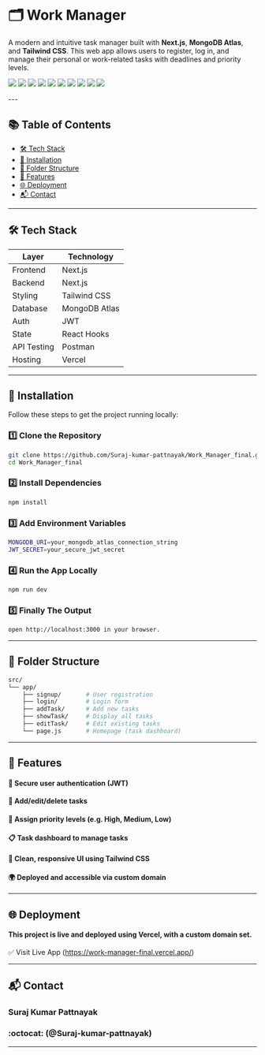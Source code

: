 # 🗂️ Work Manager

A modern and intuitive task manager built with **Next.js**, **MongoDB Atlas**, and **Tailwind CSS**. This web app allows users to register, log in, and manage their personal or work-related tasks with deadlines and priority levels.

<p align="left">
  <img src="https://img.shields.io/badge/Next.js-000?style=for-the-badge&logo=next.js&logoColor=white" />
  <img src="https://img.shields.io/badge/React-20232A?style=for-the-badge&logo=react&logoColor=61DAFB" />
  <img src="https://img.shields.io/badge/JavaScript-F7DF1E?style=for-the-badge&logo=javascript&logoColor=black" />
  <img src="https://img.shields.io/badge/Tailwind_CSS-38B2AC?style=for-the-badge&logo=tailwind-css&logoColor=white" />
  <img src="https://img.shields.io/badge/MongoDB-4EA94B?style=for-the-badge&logo=mongodb&logoColor=white" />
  <img src="https://img.shields.io/badge/Vercel-000?style=for-the-badge&logo=vercel&logoColor=white" />
  <img src="https://img.shields.io/badge/JWT-black?style=for-the-badge&logo=jsonwebtokens&logoColor=white" />
  <img src="https://img.shields.io/badge/bcrypt-003B57?style=for-the-badge&logo=auth0&logoColor=white" />
  <img src="https://img.shields.io/badge/Axios-5A29E4?style=for-the-badge&logo=axios&logoColor=white" />
  <img src="https://img.shields.io/badge/Postman-FF6C37?style=for-the-badge&logo=postman&logoColor=white" />
</p>
---

## 📚 Table of Contents

- [🛠️ Tech Stack](#️-tech-stack)
- [🚀 Installation](#-installation)
- [📁 Folder Structure](#-folder-structure)
- [🔐 Features](#-features)
- [🌐 Deployment](#-deployment)
- [📬 Contact](#-contact)

---

## 🛠️ Tech Stack

| Layer       | Technology           |
|-------------|----------------------|
| Frontend    | Next.js              |
| Backend     | Next.js              |
| Styling     | Tailwind CSS         |
| Database    | MongoDB Atlas        |
| Auth        | JWT                  |
| State       | React Hooks          |
| API Testing | Postman              |
| Hosting     | Vercel               |

---

## 🚀 Installation

Follow these steps to get the project running locally:

### 1️⃣ Clone the Repository

```bash
git clone https://github.com/Suraj-kumar-pattnayak/Work_Manager_final.git
cd Work_Manager_final
```
### 2️⃣ Install Dependencies
```bash
npm install
```
### 3️⃣ Add Environment Variables
```bash
MONGODB_URI=your_mongodb_atlas_connection_string
JWT_SECRET=your_secure_jwt_secret
```
### 4️⃣ Run the App Locally
```bash
npm run dev
```
### 5️⃣ Finally The Output
```bash
open http://localhost:3000 in your browser.
```
---

## 📁 Folder Structure

```bash
src/
└── app/
    ├── signup/       # User registration
    ├── login/        # Login form
    ├── addTask/      # Add new tasks
    ├── showTask/     # Display all tasks
    ├── editTask/     # Edit existing tasks
    └── page.js       # Homepage (task dashboard)
```
---

## 🔐 Features

#### 🔑 Secure user authentication (JWT)
#### 📝 Add/edit/delete tasks
#### 🚦 Assign priority levels (e.g. High, Medium, Low)
#### 📋 Task dashboard to manage tasks
#### 🎯 Clean, responsive UI using Tailwind CSS
#### 🌍 Deployed and accessible via custom domain

---

## 🌐 Deployment
#### This project is live and deployed using Vercel, with a custom domain set.

✅ Visit Live App (https://work-manager-final.vercel.app/)

---

## 📬 Contact

### Suraj Kumar Pattnayak
###  :octocat: (@Suraj-kumar-pattnayak)

---

